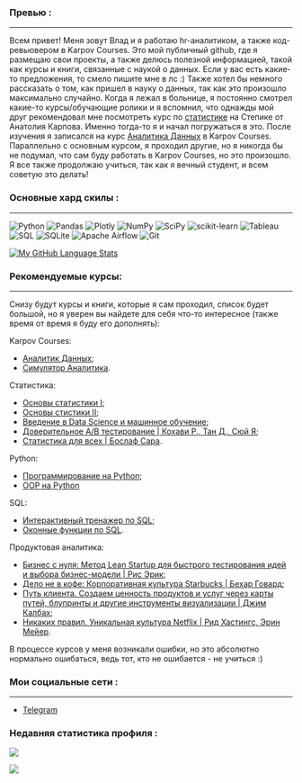 
### Превью  : 
____
Всем привет! Меня зовут Влад и я работаю hr-аналитиком, а также код-ревьювером в Karpov Courses. Это мой публичный github, где я размещаю свои проекты, а также делюсь полезной информацией, такой как курсы и книги, связанные с наукой о данных. Если у вас есть какие-то предложения, то смело пишите мне в лс :) 
Также хотел бы немного расcказать о том, как пришел в науку о данных, так как это произошло максимально случайно. Когда я лежал в больнице, я постоянно смотрел какие-то курсы/обучающие ролики и я вспомнил, что однажды мой друг рекомендовал мне посмотреть курс по [статистике](https://stepik.org/course/76/syllabus) на Степике от Анатолия Карпова. Именно тогда-то я и начал погружаться в это. После изучения я записался на курс [Аналитика Данных](https://karpov.courses/analytics) в Karpov Courses. Параллельно с основным курсом, я проходил другие, но я никогда бы не подумал, что сам буду работать в Karpov Courses, но это произошло. Я все также продолжаю учиться, так как я вечный студент, и всем советую это делать! 


### Основные хард скилы :
____
![Python](https://img.shields.io/badge/python-3670A0?style=for-the-badge&logo=python&logoColor=ffdd54)
![Pandas](https://img.shields.io/badge/pandas-%23150458.svg?style=for-the-badge&logo=pandas&logoColor=white)
![Plotly](https://img.shields.io/badge/Plotly-%233F4F75.svg?style=for-the-badge&logo=plotly&logoColor=white)
![NumPy](https://img.shields.io/badge/numpy-%23013243.svg?style=for-the-badge&logo=numpy&logoColor=white)
![SciPy](https://img.shields.io/badge/SciPy-%230C55A5.svg?style=for-the-badge&logo=scipy&logoColor=%white)
![scikit-learn](https://img.shields.io/badge/scikit--learn-%23F7931E.svg?style=for-the-badge&logo=scikit-learn&logoColor=white)
![Tableau](https://img.shields.io/badge/Tableau-E97627?style=for-the-badge&logo=Tableau&logoColor=white)
![SQL](http://img.shields.io/badge/-Sql-090909?style=for-the-badge&logo=mysql&logoColor=006488)
![SQLite](https://img.shields.io/badge/sqlite-%2307405e.svg?style=for-the-badge&logo=sqlite&logoColor=white)
![Apache Airflow](https://img.shields.io/badge/Apache%20Airflow-017CEE?style=for-the-badge&logo=Apache%20Airflow&logoColor=white)
![Git](https://img.shields.io/badge/git-%23F05033.svg?style=for-the-badge&logo=git&logoColor=white)



[![My GitHub Language Stats](https://github-readme-stats.vercel.app/api/top-langs/?username=0n1xx&langs_count=5&theme=synthwave)]()



### Рекомендуемые курсы:
____
Снизу будут курсы и книги, которые я сам проходил, список будет большой, но я уверен вы найдете для себя что-то интересное (также время от время я буду его дополнять):

Karpov Courses:
- [Аналитик Данных](https://karpov.courses/analytics);
- [Симулятор Аналитика](https://karpov.courses/simulator).

Статистика:
- [Основы статистики I](https://stepik.org/course/76/syllabus);
- [Основы стистики II](https://stepik.org/course/524/);
- [Введение в Data Science и машинное обучение](https://stepik.org/course/4852/syllabus);
- [Доверительное A/B тестирование | Кохави Р., Тан Д., Сюй Я](https://www.ozon.ru/product/doveritelnoe-a-v-testirovanie-224221240/?sh=7R__An2VyA);
- [Статистика для всех | Бослаф Сара](https://www.ozon.ru/product/statistika-dlya-vseh-217048648/?asb=0PEFX329sOTvehwtTm4PyYlp918o0VZODKcMIZQbV1Q%253D&asb2=LoXE769stVyTYwOY0D6Ij2yFqZ9jBDYNNDYw5WOoYUfiQpEwuKDjLDJzzMCSU2mH&keywords=%D1%81%D1%82%D0%B0%D1%82%D0%B8%D1%81%D1%82%D0%B8%D0%BA%D0%B0+%D0%B4%D0%BB%D1%8F+%D0%B2%D1%81%D0%B5%D1%85&sh=7R__AtlVTQ).

Python:
- [Программирование на Python](https://stepik.org/course/67/syllabus);
- [OOP на Python](https://stepik.org/course/114354/syllabus)

SQL:
- [Интерактивный тренажер по SQL](https://stepik.org/course/63054/syllabus);
- [Оконные функции по SQL](https://stepik.org/course/95367/syllabus).

Продуктовая аналитика:
- [Бизнес с нуля: Метод Lean Startup для быстрого тестирования идей и выбора бизнес-модели | Рис Эрик](https://www.ozon.ru/product/biznes-s-nulya-metod-lean-startup-dlya-bystrogo-testirovaniya-idey-i-vybora-biznes-modeli-254359868/?sh=7R__ApLhvw);
- [Дело не в кофе: Корпоративная культура Starbucks | Бехар Говард](https://www.ozon.ru/product/delo-ne-v-kofe-korporativnaya-kultura-starbucks-behar-govard-254612985/?sh=7R__Ao9ctA);
- [Путь клиента. Создаем ценность продуктов и услуг через карты путей, блупринты и другие инструменты визуализации | Джим Калбах](https://www.ozon.ru/product/put-klienta-sozdaem-tsennost-produktov-i-uslug-cherez-karty-putey-bluprinty-i-drugie-472481696/?sh=7R__AoqU6A);
- [Никаких правил. Уникальная культура Netflix | Рид Хастингс, Эрин Мейер](https://www.ozon.ru/product/nikakih-pravil-unikalnaya-kultura-netflix-poketbuk-529025421/?sh=7R__AvfNRA).

В процессе курсов у меня возникали ошибки, но это абсолютно нормально ошибаться, ведь тот, кто не ошибается - не учиться :)

### Мои социальные сети :
____
+ [Telegram](https://t.me/Onixx19)

### Недавняя cтатистика профиля :


![](https://github-profile-summary-cards.vercel.app/api/cards/profile-details?username=0n1xx&theme=monokai)

![](https://komarev.com/ghpvc/?username=0n1xx-github-username&color=blueviolet)

